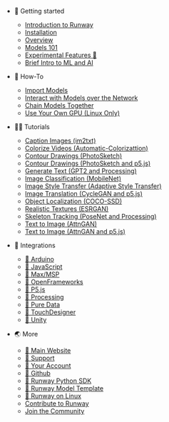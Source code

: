* 🚀 Getting started
    * [Introduction to Runway](/)
    * [Installation](getting-started/installation.md)
    * [Overview](getting-started/overview.md)
    * [Models 101](getting-started/models-101.md)
    * [Experimental Features 🧪](getting-started/experimental-features.md)
    * [Brief Intro to ML and AI](getting-started/intro-to-machine-learning.md)

* 🤔 How-To
    * [Import Models](how-to/import-models.md)
    * [Interact with Models over the Network](how-to/network.md)
    * [Chain Models Together](how-to/chain-models-together.md)
    * [Use Your Own GPU (Linux Only)](how-to/local-gpu.md)

* 👩‍🏫 Tutorials
    * [Caption Images (im2txt)](tutorials/tutorial_im2txt.md)
    * [Colorize Videos (Automatic-Colorizattion)](tutorials/tutorial_colorizing_video.md)
    * [Contour Drawings (PhotoSketch)](tutorials/tutorial_photosketch.md)
    * [Contour Drawings (PhotoSketch and p5.js)](tutorials/tutorial_p5_photosketch.md)
    * [Generate Text (GPT2 and Processing)](tutorials/tutorial_processing_gpt2.md)
    * [Image Classification (MobileNet)](tutorials/tutorial_mobilenet.md)
    * [Image Style Transfer (Adaptive Style Transfer) ](tutorials/tutorial_style_transfer.md)
    * [Image Translation (CycleGAN and p5.js)](tutorials/tutorial_p5_cyclegan.md)
    * [Object Localization (COCO-SSD)](tutorials/tutorial_cocossd.md)
    * [Realistic Textures (ESRGAN)](tutorials/tutorial_esrgan.md)
    * [Skeleton Tracking (PoseNet and Processing)](tutorials/tutorial_posenet.md)
    * [Text to Image (AttnGAN)](tutorials/tutorial_t2i.md)
    * [Text to Image (AttnGAN and p5.js)](tutorials/tutorial_p5_attngan.md)

* 🧶 Integrations
    * [🔗 Arduino](https://github.com/runwayml/arduino)
    * [🔗 JavaScript](https://github.com/runwayml/javascript)
    * [🔗 Max/MSP](https://github.com/runwayml/maxmsp)
    * [🔗 OpenFrameworks](https://github.com/runwayml/openFrameworks)
    * [🔗 P5.js](https://github.com/runwayml/p5js)
    * [🔗 Processing](https://github.com/runwayml/processing)
    * [🔗 Pure Data](https://github.com/runwayml/puredata)
    * [🔗 TouchDesigner](https://github.com/runwayml/touchDesigner)
    * [🔗 Unity](https://github.com/runwayml/unity)

* 🌏 More
    * [🔗 Main Website](https://runwayml.com/)
    * [🔗 Support](https://support.runwayml.com/)
    * [🔗 Your Account](https://account.runwayml.com/)
    * [🔗 Github](https://github.com/runwayml)
    * [🔗 Runway Python SDK](https://sdk.runwayml.com/)
    * [🔗 Runway Model Template](https://github.com/runwayml/model-template)
    * [🔗 Runway on Linux](https://support.runwayml.com/en/articles/3116268-runway-on-linux)
    * [Contribute to Runway](more/contribute.md)
    * [Join the Community](/?id=join-our-community)

